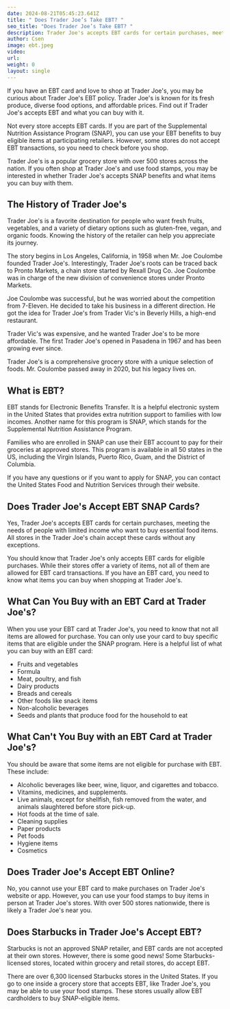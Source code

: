 ```yaml
---
date: 2024-08-21T05:45:23.641Z
title: " Does Trader Joe’s Take EBT? "
seo_title: "Does Trader Joe’s Take EBT? "
description: Trader Joe's accepts EBT cards for certain purchases, meeting the needs of people with limited income who want to buy essential food items.
author: Csen
image: ebt.jpeg
video:
url: 
weight: 0
layout: single
---
```



If you have an EBT card and love to shop at Trader Joe's, you may be curious about Trader Joe's EBT policy. Trader Joe's is known for its fresh produce, diverse food options, and affordable prices. Find out if Trader Joe's accepts EBT and what you can buy with it.

Not every store accepts EBT cards. If you are part of the Supplemental Nutrition Assistance Program (SNAP), you can use your EBT benefits to buy eligible items at participating retailers. However, some stores do not accept EBT transactions, so you need to check before you shop.

Trader Joe's is a popular grocery store with over 500 stores across the nation. If you often shop at Trader Joe's and use food stamps, you may be interested in whether Trader Joe's accepts SNAP benefits and what items you can buy with them.

## The History of Trader Joe's

Trader Joe's is a favorite destination for people who want fresh fruits, vegetables, and a variety of dietary options such as gluten-free, vegan, and organic foods. Knowing the history of the retailer can help you appreciate its journey.

The story begins in Los Angeles, California, in 1958 when Mr. Joe Coulombe founded Trader Joe's. Interestingly, Trader Joe's roots can be traced back to Pronto Markets, a chain store started by Rexall Drug Co. Joe Coulombe was in charge of the new division of convenience stores under Pronto Markets.

Joe Coulombe was successful, but he was worried about the competition from 7-Eleven. He decided to take his business in a different direction. He got the idea for Trader Joe's from Trader Vic's in Beverly Hills, a high-end restaurant.

Trader Vic's was expensive, and he wanted Trader Joe's to be more affordable. The first Trader Joe's opened in Pasadena in 1967 and has been growing ever since.

Trader Joe's is a comprehensive grocery store with a unique selection of foods. Mr. Coulombe passed away in 2020, but his legacy lives on.

## What is EBT?

EBT stands for Electronic Benefits Transfer. It is a helpful electronic system in the United States that provides extra nutrition support to families with low incomes. Another name for this program is SNAP, which stands for the Supplemental Nutrition Assistance Program.

Families who are enrolled in SNAP can use their EBT account to pay for their groceries at approved stores. This program is available in all 50 states in the US, including the Virgin Islands, Puerto Rico, Guam, and the District of Columbia.

If you have any questions or if you want to apply for SNAP, you can contact the United States Food and Nutrition Services through their website.

## Does Trader Joe's Accept EBT SNAP Cards?

Yes, Trader Joe's accepts EBT cards for certain purchases, meeting the needs of people with limited income who want to buy essential food items. All stores in the Trader Joe's chain accept these cards without any exceptions.

You should know that Trader Joe's only accepts EBT cards for eligible purchases. While their stores offer a variety of items, not all of them are allowed for EBT card transactions. If you have an EBT card, you need to know what items you can buy when shopping at Trader Joe's.

## What Can You Buy with an EBT Card at Trader Joe's?

When you use your EBT card at Trader Joe's, you need to know that not all items are allowed for purchase. You can only use your card to buy specific items that are eligible under the SNAP program. Here is a helpful list of what you can buy with an EBT card:

- Fruits and vegetables
- Formula
- Meat, poultry, and fish
- Dairy products
- Breads and cereals
- Other foods like snack items
- Non-alcoholic beverages
- Seeds and plants that produce food for the household to eat

## What Can't You Buy with an EBT Card at Trader Joe's?

You should be aware that some items are not eligible for purchase with EBT. These include:

- Alcoholic beverages like beer, wine, liquor, and cigarettes and tobacco.
- Vitamins, medicines, and supplements.
- Live animals, except for shellfish, fish removed from the water, and animals slaughtered before store pick-up.
- Hot foods at the time of sale.
- Cleaning supplies
- Paper products
- Pet foods
- Hygiene items
- Cosmetics

## Does Trader Joe's Accept EBT Online?

No, you cannot use your EBT card to make purchases on Trader Joe's website or app. However, you can use your food stamps to buy items in person at Trader Joe's stores. With over 500 stores nationwide, there is likely a Trader Joe's near you.

## Does Starbucks in Trader Joe's Accept EBT?

Starbucks is not an approved SNAP retailer, and EBT cards are not accepted at their own stores. However, there is some good news! Some Starbucks-licensed stores, located within grocery and retail stores, do accept EBT.

There are over 6,300 licensed Starbucks stores in the United States. If you go to one inside a grocery store that accepts EBT, like Trader Joe's, you may be able to use your food stamps. These stores usually allow EBT cardholders to buy SNAP-eligible items.